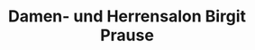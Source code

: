 ---
title: "Damen- und Herrensalon Birgit Prause"
url: /schollene/damen-und-herrensalon-birgit-prause/
shop: Friseur
---